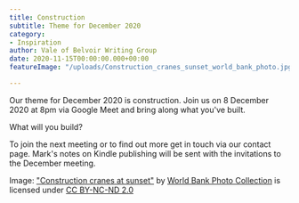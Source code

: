```yaml
---
title: Construction
subtitle: Theme for December 2020
category:
- Inspiration
author: Vale of Belvoir Writing Group
date: 2020-11-15T00:00:00.000+00:00
featureImage: "/uploads/Construction_cranes_sunset_world_bank_photo.jpg"

---
```


Our theme for December 2020 is construction. Join us on 8 December 2020 at 8pm via Google Meet and bring along what you've built.

What will you build?

To join the next meeting or to find out more get in touch via our contact page. Mark's notes on Kindle publishing will be sent with the invitations to the December meeting.

Image: ["Construction cranes at sunset"](https://www.flickr.com/photos/10816734@N03/2348401144) by [World Bank Photo Collection](https://www.flickr.com/photos/10816734@N03) is licensed under [CC BY-NC-ND 2.0](https://creativecommons.org/licenses/by-nc-nd/2.0/?ref=ccsearch&atype=rich)